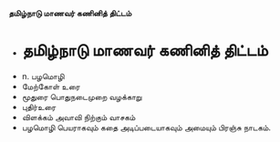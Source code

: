 **தமிழ்நாடு மாணவர் கணினித் திட்டம்**
- # தமிழ்நாடு மாணவர் கணினித் திட்டம்
- n. பழமொழி
- மேற்கோள் உரை
- மூதுரை பொதுநடைமுறை வழக்காறு
- புதிர்உரை
- விளக்கம் அவாவி நிற்கும் வாசகம்
- பழமொழி பெயராகவும் கதை அடிப்படையாகவும் அமையும் பிரஞ்சு நாடகம்.

